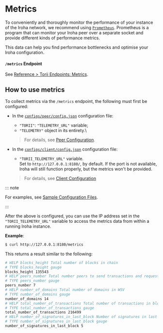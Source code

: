 # Metrics

To conveniently and thoroughly monitor the performance of your instance of the Iroha network, we recommend using [`Prometheus`](https://prometheus.io/). Prometheus is a program that can monitor your Iroha peer over a separate socket and provide different kinds of performance metrics.

This data can help you find performance bottlenecks and optimise your Iroha configuration.

#### `/metrics` Endpoint

See [Reference > Torii Endpoints: Metrics](../../reference/torii-endpoints.md#metrics).

## How to use metrics

<!-- TODO: Update this subtopic as part of PR #397: https://github.com/hyperledger/iroha-2-docs/pull/397 -->

To collect metrics via the `/metrics` endpoint, the following must first be configured:

- In the [`configs/peer/config.json`](https://github.com/hyperledger/iroha/blob/iroha2-dev/configs/peer/config.json) configuration file:
  - `"TORII"`: `"TELEMETRY_URL"` variable;
  - `"TELEMETRY"` object <!-- Q: class? --> in its entirety.\
  > For details, see [Peer Configuration](../configure/peer-configuration.md).

- In the [`configs/client/config.json`](https://github.com/hyperledger/iroha/blob/iroha2-dev/configs/client/config.json) configuration file:
  - `"TORII_TELEMETRY_URL"` variable.\
  Set to `http://127.0.0.1:8180/`, by default. If the port is not available, Iroha will still function properly, but the metrics won't be provided.
  > For details, see [Client Configuration](../configure/client-configuration.md)

::: note

For examples, see [Sample Configuration Files](../configure/sample-configuration.md).

:::

After the above is configured, you can use the IP address set in the `"TORII_TELEMETRY_URL"` variable to access the metrics data from within a running Iroha instance.

**Example**:

```bash
$ curl http://127.0.0.1:8180/metrics
```

This returns a result similar to the following:

```bash
# HELP blocks_height Total number of blocks in chain
# TYPE blocks_height gauge
blocks_height 135543
# HELP peers_number Total number peers to send transactions and request proposals
# TYPE peers_number gauge
peers_number 7
# HELP number_of_domains Total number of domains in WSV
# TYPE number_of_domains gauge
number_of_domains 14
# HELP total_number_of_transactions Total number of transactions in blockchain
# TYPE total_number_of_transactions gauge
total_number_of_transactions 216499
# HELP number_of_signatures_in_last_block Number of signatures in last block
# TYPE number_of_signatures_in_last_block gauge
number_of_signatures_in_last_block 5
```

